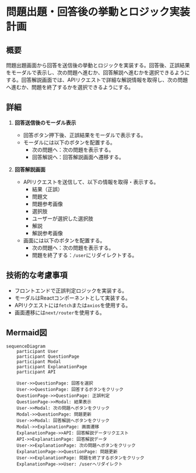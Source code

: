 # 問題出題・回答後の挙動とロジック実装計画

## 概要

問題出題画面から回答を送信後の挙動とロジックを実装する。回答後、正誤結果をモーダルで表示し、次の問題へ進むか、回答解説へ進むかを選択できるようにする。回答解説画面では、APIリクエストで詳細な解説情報を取得し、次の問題へ進むか、問題を終了するかを選択できるようにする。

## 詳細

1.  **回答送信後のモーダル表示**
    *   回答ボタン押下後、正誤結果をモーダルで表示する。
    *   モーダルには以下のボタンを配置する。
        *   次の問題へ：次の問題を表示する。
        *   回答解説へ：回答解説画面へ遷移する。

2.  **回答解説画面**
    *   APIリクエストを送信して、以下の情報を取得・表示する。
        *   結果（正誤）
        *   問題文
        *   問題参考画像
        *   選択肢
        *   ユーザーが選択した選択肢
        *   解説
        *   解説参考画像
    *   画面には以下のボタンを配置する。
        *   次の問題へ：次の問題を表示する。
        *   問題を終了する：`/user`にリダイレクトする。

## 技術的な考慮事項

*   フロントエンドで正誤判定ロジックを実装する。
*   モーダルはReactコンポーネントとして実装する。
*   APIリクエストには`fetch`または`axios`を使用する。
*   画面遷移には`next/router`を使用する。

## Mermaid図

```mermaid
sequenceDiagram
    participant User
    participant QuestionPage
    participant Modal
    participant ExplanationPage
    participant API

    User->>QuestionPage: 回答を選択
    User->>QuestionPage: 回答するボタンをクリック
    QuestionPage->>QuestionPage: 正誤判定
    QuestionPage->>Modal: 結果表示
    User->>Modal: 次の問題へボタンをクリック
    Modal->>QuestionPage: 問題更新
    User->>Modal: 回答解説へボタンをクリック
    Modal->>ExplanationPage: 画面遷移
    ExplanationPage->>API: 回答解説データリクエスト
    API->>ExplanationPage: 回答解説データ
    User->>ExplanationPage: 次の問題へボタンをクリック
    ExplanationPage->>QuestionPage: 問題更新
    User->>ExplanationPage: 問題を終了するボタンをクリック
    ExplanationPage->>User: /userへリダイレクト